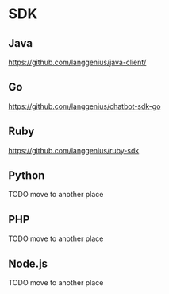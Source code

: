 # SDK

## Java

https://github.com/langgenius/java-client/

## Go

https://github.com/langgenius/chatbot-sdk-go

## Ruby

https://github.com/langgenius/ruby-sdk

## Python

TODO move to another place

## PHP

TODO move to another place

## Node.js

TODO move to another place
